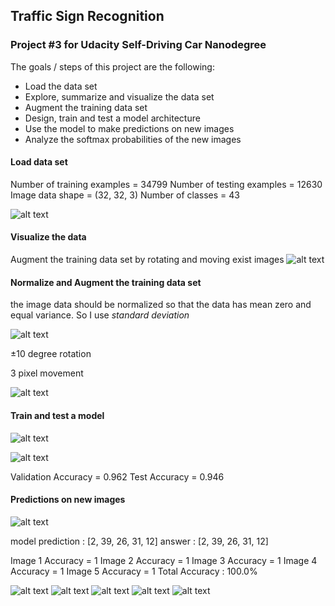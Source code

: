 
## Traffic Sign Recognition

### Project #3 for Udacity Self-Driving Car Nanodegree
The goals / steps of this project are the following:

* Load the data set
* Explore, summarize and visualize the data set
* Augment the training data set 
* Design, train and test a model architecture
* Use the model to make predictions on new images
* Analyze the softmax probabilities of the new images




#### Load data set
Number of training examples = 34799
Number of testing examples = 12630
Image data shape = (32, 32, 3)
Number of classes = 43

![alt text](./examples/1_.png)

#### Visualize the data
Augment the training data set by rotating and moving exist images
![alt text](./examples/2_barh1.png)

#### Normalize and Augment the training data set 
the image data should be normalized so that the data has mean zero and equal variance. So I use *standard deviation* 

![alt text](./examples/2-1.png)

±10 degree rotation

3 pixel movement

![alt text](./examples/3_barh2.png)

#### Train and test a model

![alt text](./examples/vggnet.png)

![alt text](./examples/4_accuracy.png)

Validation Accuracy = 0.962
Test Accuracy = 0.946
#### Predictions on new images

![alt text](./examples/5_new.png)

model prediction : [2, 39, 26, 31, 12]
answer     : [2, 39, 26, 31, 12]

Image 1 Accuracy = 1
Image 2 Accuracy = 1
Image 3 Accuracy = 1
Image 4 Accuracy = 1
Image 5 Accuracy = 1
Total Accuracy : 100.0%

![alt text](./examples/6_result1.png)
![alt text](./examples/6_result2.png)
![alt text](./examples/6_result3.png)
![alt text](./examples/6_result.png)
![alt text](./examples/6_result4.png)



